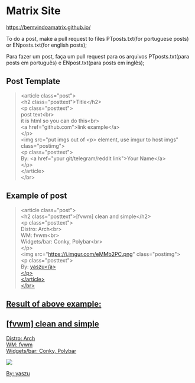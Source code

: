 # Matrix Site
https://bemvindoamatrix.github.io/

To do a post, make a pull request to files PTposts.txt(for portuguese posts) or ENposts.txt(for english posts);

Para fazer um post, faça um pull request para os arquivos PTposts.txt(para posts em português) e ENpost.txt(para posts em inglês);
## Post Template
> \<article class="post"\><br>
> \<h2 class="posttext"\>Title\</h2\><br>
> \<p class="posttext"\><br>
> post text\<br\><br>
> it is html so you can do this\<br\><br>
> \<a href="github.com"\>link example\</a\><br>
> \</p\><br>
> \<img src="put imgs out of _\<p\>_ element, use imgur to host imgs" class="postimg"\><br>
> \<p class="posttext"\><br>
> By: \<a href="your git/telegram/reddit link"\>Your Name\</a\><br>
> \</p\><br>
> \</article\><br>
> \</br\><br>

## Example of post 
> \<article class="post"\><br>
> \<h2 class="posttext">[fvwm] clean and simple</h2\><br>
> \<p class="posttext"\><br>
> Distro: Arch<br\><br>
> WM: fvwm<br\><br>
> Widgets/bar: Conky, Polybar<br\><br>
> \</p\><br>
> \<img src="https://i.imgur.com/eMMb2PC.png" class="postimg"\><br>
> \<p class="posttext"\><br>
> By: <a href="https://github.com/yaszu">yaszu</a\><br>
> \</p\><br>
> \</article\><br>
> \</br\><br>

## Result of above example:
<article class="post">
<h2 class="posttext">[fvwm] clean and simple</h2>
<p class="posttext">
Distro: Arch<br>
WM: fvwm<br>
Widgets/bar: Conky, Polybar<br>
</p>
<img src="https://i.imgur.com/eMMb2PC.png" class="postimg">
<p class="posttext">
By: <a href="https://github.com/yaszu">yaszu</a>
</p>
</article>
</br>
